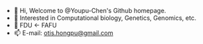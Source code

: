 - 👋 Hi, Welcome to @Youpu-Chen's Github homepage.
- 👀 Interested in Computational biology, Genetics, Genomics, etc.
- 🌱 FDU <- FAFU
- 📫 E-mail: otis.hongpu@gmail.com

<!---
Youpu-Chen/Youpu-Chen is a ✨ special ✨ repository because its `README.md` (this file) appears on your GitHub profile.
You can click the Preview link to take a look at your changes.
--->
